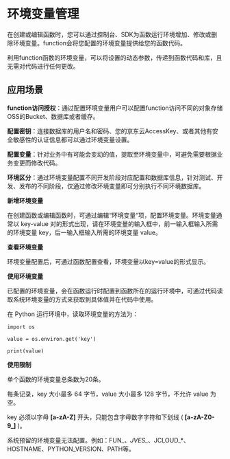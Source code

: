 # 环境变量管理

在创建或编辑函数时，您可以通过控制台、SDK为函数运行环境增加、修改或删除环境变量。function会将您配置的环境变量提供给您的函数代码。

利用function函数的环境变量，可以将设置的动态参数，传递到函数代码和库，且无需对代码进行任何更改。

## 应用场景

**function访问授权**：通过配置环境变量用户可以配置function访问不同的对象存储OSS的Bucket、数据库或者缓存。

**配置密钥**：连接数据库的用户名和密码、您的京东云AccessKey、或者其他有安全敏感性的认证信息都可以通过环境变量设置。

**配置变量**：针对业务中有可能会变动的值，提取至环境变量中，可避免需要根据业务变更而修改代码。

**环境区分**：通过环境变量配置不同开发阶段对应配置和数据库信息，针对测试、开发、发布的不同阶段，仅通过修改环境变量即可分别执行不同环境数据库。

 

**新增环境变量**

在创建函数或编辑函数时，可通过编辑“环境变量“项，配置环境变量。环境变量通常以 key-value 对的形式出现，请在环境变量的输入框中，前一输入框输入所需的环境变量 key，后一输入框输入所需的环境变量 value。

 

**查看环境变量**

环境变量配置后，可通过函数配置查看，环境变量以key=value的形式显示。

 

**使用环境变量**

已配置的环境变量，会在函数运行时配置到函数所在的运行环境中，可通过代码读取系统环境变量的方式来获取到具体值并在代码中使用。

在 Python 运行环境中，读取环境变量的方法为：

```
import os

value = os.environ.get('key')

print(value)
```

 

**使用限制**

单个函数的环境变量总条数为20条。

每条记录，key 大小最多 64 字节，value 大小最多 128 字节，不允许 value 为空。

key 必须以字母 **[a-zA-Z]** 开头，只能包含字母数字字符和下划线 ( **[a-zA-Z0-9_]** )。

系统预留的环境变量无法配置。例如：FUN_*、JVES_*、JCLOUD_*、HOSTNAME、PYTHON_VERSION、PATH等。
